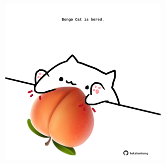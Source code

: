 <!-- built at 18/02/2025, 07:00:46 UTC -->
<p align="center">
  <img width="500" height="500" src="./ReadmeImage.svg">
</p>
